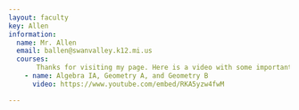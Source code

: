 ```yaml
---
layout: faculty
key: Allen
information:
  name: Mr. Allen
  email: ballen@swanvalley.k12.mi.us
  courses:
       Thanks for visiting my page. Here is a video with some important info for my classes... there is also a 'welcome video 2' on my Schoology page, which would be good to go watch if you are visiting this page as a new student to the district
    - name: Algebra IA, Geometry A, and Geometry B
      video: https://www.youtube.com/embed/RKA5yzw4fwM

---
```

